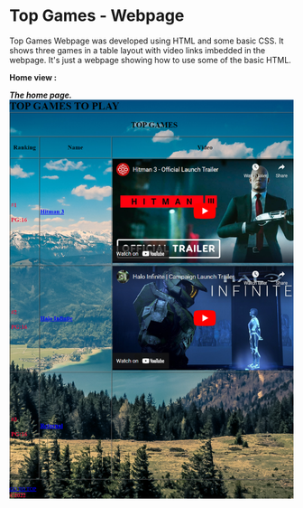 # Top Games - Webpage
Top Games Webpage was developed using HTML and some basic CSS. 
It shows three games in a table layout with video links imbedded in the webpage.
It's just a webpage showing how to use some of the basic HTML.</br>




**Home view :**</br>


***The home page.***</br>
![Screenshot](docs/img/home.png)</br>
